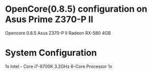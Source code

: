 # OpenCore(0.8.5) configuration on Asus Prime Z370-P II
Opencore 0.8.5 Asus Z370-P II  Radeon RX-580 4GB

# System Configuration 
1x Intel - Core i7-8700K 3.2GHz 6-Core Processor
1x 
